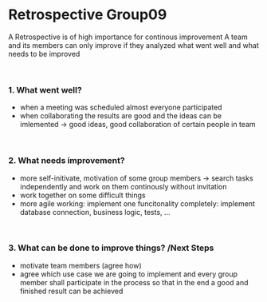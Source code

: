 # Retrospective Group09

A Retrospective is of high importance for continous improvement
A team and its members can only improve if they analyzed what went well and what needs to be improved

<br> 

### 1. What went well?
- when a meeting was scheduled almost everyone participated 
- when collaborating the results are good and the ideas can be imlemented -> good ideas, good collaboration of certain people in team 


<br> 

### 2. What needs improvement?
- more self-initivate, motivation of some group members -> search tasks independently and work on them continously without invitation
- work together on some difficult things 
- more agile working: implement one funcitonality completely: implement database connection, business logic, tests, ... 




<br> 

### 3. What can be done to improve things?  /Next Steps
- motivate team members (agree how)
- agree which use case we are going to implement and every group member shall participate in the process so that in the end a good and finished result can be achieved 

